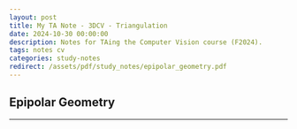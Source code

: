 ```yaml
---
layout: post
title: My TA Note - 3DCV - Triangulation
date: 2024-10-30 00:00:00
description: Notes for TAing the Computer Vision course (F2024).
tags: notes cv
categories: study-notes
redirect: /assets/pdf/study_notes/epipolar_geometry.pdf
---
```


## Epipolar Geometry

---
